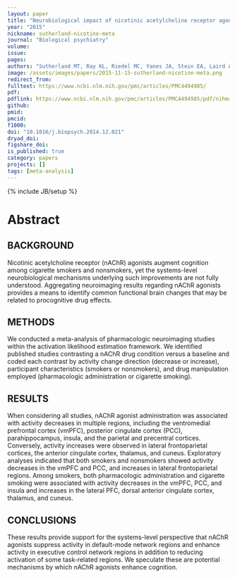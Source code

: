```yaml
---
layout: paper
title: "Neurobiological impact of nicotinic acetylcholine receptor agonists: an activation likelihood estimation meta-analysis of pharmacologic neuroimaging studies."
year: "2015"
nickname: sutherland-nicotine-meta
journal: "Biological psychiatry"
volume:
issue:
pages:
authors: "Sutherland MT, Ray KL, Riedel MC, Yanes JA, Stein EA, Laird AR"
image: /assets/images/papers/2015-11-15-sutherland-nicotine-meta.png
redirect_from:
fulltext: https://www.ncbi.nlm.nih.gov/pmc/articles/PMC4494985/
pdf:
pdflink: https://www.ncbi.nlm.nih.gov/pmc/articles/PMC4494985/pdf/nihms-654238.pdf
github:
pmid:
pmcid:
f1000:
doi: "10.1016/j.biopsych.2014.12.021"
dryad_doi:
figshare_doi:
is_published: true
category: papers
projects: []
tags: [meta-analysis]
---
```

{% include JB/setup %}

# Abstract

## BACKGROUND
Nicotinic acetylcholine receptor (nAChR) agonists augment cognition among cigarette smokers and nonsmokers, yet the systems-level neurobiological mechanisms underlying such improvements are not fully understood. Aggregating neuroimaging results regarding nAChR agonists provides a means to identify common functional brain changes that may be related to procognitive drug effects.

## METHODS
We conducted a meta-analysis of pharmacologic neuroimaging studies within the activation likelihood estimation framework. We identified published studies contrasting a nAChR drug condition versus a baseline and coded each contrast by activity change direction (decrease or increase), participant characteristics (smokers or nonsmokers), and drug manipulation employed (pharmacologic administration or cigarette smoking).

## RESULTS
When considering all studies, nAChR agonist administration was associated with activity decreases in multiple regions, including the ventromedial prefrontal cortex (vmPFC), posterior cingulate cortex (PCC), parahippocampus, insula, and the parietal and precentral cortices. Conversely, activity increases were observed in lateral frontoparietal cortices, the anterior cingulate cortex, thalamus, and cuneus. Exploratory analyses indicated that both smokers and nonsmokers showed activity decreases in the vmPFC and PCC, and increases in lateral frontoparietal regions. Among smokers, both pharmacologic administration and cigarette smoking were associated with activity decreases in the vmPFC, PCC, and insula and increases in the lateral PFC, dorsal anterior cingulate cortex, thalamus, and cuneus.

## CONCLUSIONS
These results provide support for the systems-level perspective that nAChR agonists suppress activity in default-mode network regions and enhance activity in executive control network regions in addition to reducing activation of some task-related regions. We speculate these are potential mechanisms by which nAChR agonists enhance cognition.
